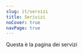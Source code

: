 ```yaml
---
slug: it/servizi
title: Serivizi
noCover: true
navPage: true
---
```


Questa è la pagina dei servizi